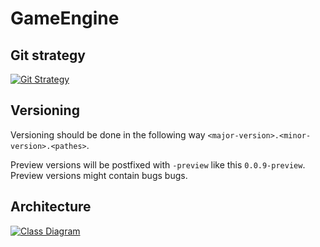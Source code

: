# GameEngine

## Git strategy

[![Git Strategy](https://mkaufmannblog.files.wordpress.com/2018/05/gitflow-light.png?w=840)](https://www.atlassian.com/git/tutorials/using-branches/merge-strategy)

## Versioning

Versioning should be done in the following way `<major-version>.<minor-version>.<pathes>`.

Preview versions will be postfixed with `-preview` like this `0.0.9-preview`. Preview versions might contain bugs bugs.

## Architecture

[![Class Diagram](https://www.lucidchart.com/publicSegments/view/446ee9b9-582a-41e1-93ab-0651b8e1034f/image.png)](https://www.lucidchart.com/documents/view/105626cd-a736-41de-aa65-de48eef8cd02)

